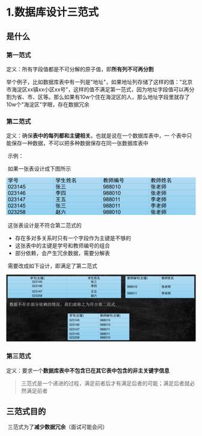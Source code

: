 # 1.数据库设计三范式

## 是什么

### 第一范式

​	定义：所有字段值都是不可分解的原子值，即**所有列不可再分割**

​	举个例子，比如数据库表中有一列是"地址"，如果地址列存储了这样的值："北京市海淀区xx镇xx小区xx号"，这样的值不满足第一范式，因为地址字段值可以再分割为省、市、区等。那么如果有10w个住在海淀区的人，那么地址字段里就存了10w个"海淀区"字眼，存在数据冗余



### 第二范式

​	定义：确保**表中的每列都和主键相关**。也就是说在一个数据库表中，一 个表中只能保存一种数据，不可以把多种数据保存在同一张数据库表中

​	示例：

​	如果一张表设计成下图所示

![第二范式反例](pics/第二范式反例.png)

​	这张表设计是不符合第二范式的

- 存在多对多关系时只有一个字段作为主键是不够的
- 这张表中的主键是学号和教师编号的组合
- 部分依赖，会产生冗余数据，需要分解表

​	需要改成如下设计，即满足了第二范式

![第二范式](pics/第二范式.png)



### 第三范式

​	定义：要求一个**数据库表中不包含已在其它表中包含的非主关键字信息**

> 三范式是一个递进的过程，满足前者后才有满足后者的可能；满足后者就必然满足前者

## 三范式目的

​	三范式为了**减少数据冗余**（面试可能会问）